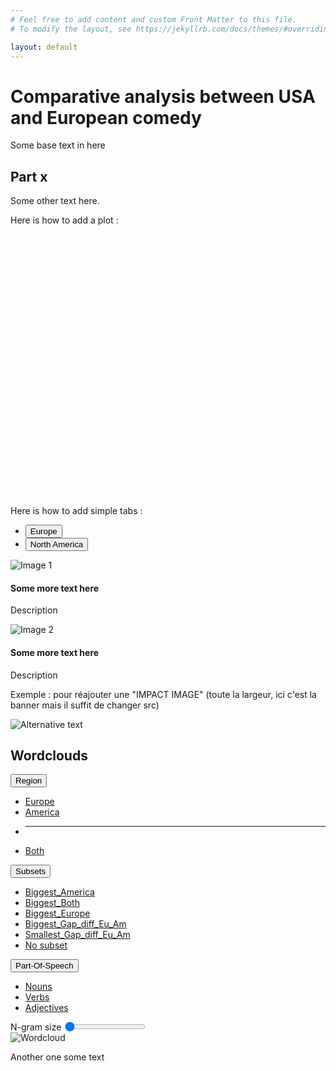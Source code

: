 ```yaml
---
# Feel free to add content and custom Front Matter to this file.
# To modify the layout, see https://jekyllrb.com/docs/themes/#overriding-theme-defaults

layout: default
---
```

# Comparative analysis between USA and European comedy 

Some base text in here

## Part x

Some other text here.

Here is how to add a plot :

<!-- ATTENTION il faut que 'basic-plot' corresponde à l'argument de newPlot() dans basic_plot.js !! -->
<div id="basic-plot" style="width: 620px; height: 420px;"></div>
<script src="{{ '/assets/js/basic_plot.js' | relative_url }}"></script>

Here is how to add simple tabs :

<div class="container mt-2 mb-2">
  <ul class="nav nav-underline" id="sampleTabs" role="tablist">
    <li class="nav-item" role="presentation">
      <button class="nav-link active" id="europe-wordcloud-tab" data-bs-toggle="tab" data-bs-target="#europe-wordcloud" type="button" role="tab" aria-controls="europe-wordcloud" aria-selected="true">
        Europe
      </button>
    </li>
    <li class="nav-item" role="presentation">
      <button class="nav-link" id="america-wordcloud-tab" data-bs-toggle="tab" data-bs-target="#america-wordcloud" type="button" role="tab" aria-controls="america-wordcloud" aria-selected="false">
        North America
      </button>
    </li>
  </ul>

  <div class="tab-content mt-3" id="sampleTabsContent">
    <div class="tab-pane fade show active" id="europe-wordcloud" role="tabpanel" aria-labelledby="europe-wordcloud-tab">
      <div class="card w-25">
        <img src="{{ '/assets/img/test1.jpg' | relative_url }}" alt="Image 1" class="card-img-top">
        <div class="card-body">
          <h4 class="card-title">Some more text here </h4>
          <p class="card-text">Description</p>
        </div>
      </div>
    </div>
    <div class="tab-pane fade" id="america-wordcloud" role="tabpanel" aria-labelledby="america-wordcloud-tab">
      <div class="card w-25">
      <img src="{{ '/assets/img/test2.jpg' | relative_url }}" alt="Image 2" class="card-img-top">
        <div class="card-body">
          <h4 class="card-title">Some more text here </h4>
          <p class="card-text">Description</p>
        </div>
      </div>
    </div>
  </div>
</div>

Exemple : pour réajouter une "IMPACT IMAGE" (toute la largeur, ici c'est la banner mais il suffit de changer src)

<div class="big-image-wrapper">
  <img src="{{ '/assets/img/banner.jpg' | relative_url }}" alt="Alternative text" class="big-image">
</div>
<div class="big-image-spacer"></div>


## Wordclouds

<script src="{{ '/assets/js/wordclouds.js' | relative_url }}"></script>
<div class="container-fluid">
  <div class="row" id="wordclouds">
    <div class="col align-content-center">
      <div class="btn-group  w-100">
        <button type="button" class="btn btn-info dropdown-toggle" data-bs-toggle="dropdown" aria-expanded="false">
          Region
        </button>
        <ul class="dropdown-menu">
          <li><a class="dropdown-item" href="#wordclouds" onclick="on_wordcloud_filter_change({key: 'region', value: 'Europe'})">Europe</a></li>
          <li><a class="dropdown-item" href="#wordclouds" onclick="on_wordcloud_filter_change({key: 'region', value: 'America'})">America</a></li>
          <li><hr class="dropdown-divider"></li>
          <li><a class="dropdown-item" href="#wordclouds" onclick="on_wordcloud_filter_change({key: 'region', value: 'Both'})">Both</a></li>
        </ul>
      </div>
    </div>
    <div class="col align-content-center">
      <div class="btn-group  w-100">
        <button type="button" class="btn btn-info dropdown-toggle" data-bs-toggle="dropdown" aria-expanded="false">
          Subsets
        </button>
        <ul class="dropdown-menu">
          <li><a class="dropdown-item" href="#wordclouds" onclick="on_wordcloud_filter_change({key: 'subset', value: 'Biggest_America'})">Biggest_America</a></li>
          <li><a class="dropdown-item" href="#wordclouds" onclick="on_wordcloud_filter_change({key: 'subset', value: 'Biggest_Both'})">Biggest_Both</a></li>
          <li><a class="dropdown-item" href="#wordclouds" onclick="on_wordcloud_filter_change({key: 'subset', value: 'Biggest_Europe'})">Biggest_Europe</a></li>
          <li><a class="dropdown-item" href="#wordclouds" onclick="on_wordcloud_filter_change({key: 'subset', value: 'Biggest_Gap_diff_Eu_Am'})">Biggest_Gap_diff_Eu_Am</a></li>
          <li><a class="dropdown-item" href="#wordclouds" onclick="on_wordcloud_filter_change({key: 'subset', value: 'Smallest_Gap_diff_Eu_Am'})">Smallest_Gap_diff_Eu_Am</a></li>
          <li><a class="dropdown-item" href="#wordclouds" onclick="on_wordcloud_filter_change({key: 'subset', value: 'None'})">No subset</a></li>
        </ul>
      </div>
    </div>
    <div class="col align-content-center">
      <div class="btn-group  w-100">
        <button type="button" class="btn btn-info dropdown-toggle" data-bs-toggle="dropdown" aria-expanded="false">
          Part-Of-Speech
        </button>
        <ul class="dropdown-menu">
          <li><a class="dropdown-item" href="#wordclouds" onclick="on_wordcloud_filter_change({key: 'pos_tag', value: 'NN'})">Nouns</a></li>
          <li><a class="dropdown-item" href="#wordclouds" onclick="on_wordcloud_filter_change({key: 'pos_tag', value: 'VB'})">Verbs</a></li>
          <li><a class="dropdown-item" href="#wordclouds" onclick="on_wordcloud_filter_change({key: 'pos_tag', value: 'JJ'})">Adjectives</a></li>
        </ul>
      </div>
    </div>
    <div class="col align-content-center">
      <label for="ngram-range" class="form-label text-center">N-gram size</label>
      <input type="range" class="form-range" style="height: 12px" min="1" max="3" step="1" 
      value="1" id="ngram-range" onchange="on_wordcloud_filter_change({key: 'ngram', value: this.value})">
    </div>
  </div>
  <div class="row justify-content-center">
    <div class="col border border-secondary rounded">
      <img src="/assets/img/wordclouds/America__None__VB__1.jpg" class="wordcloud-image" alt="Wordcloud" id="wordcloud"
      onload="this.classList.remove('wordcloud-image-hidden')"/>
    </div>
  </div>
</div>

Another one some text